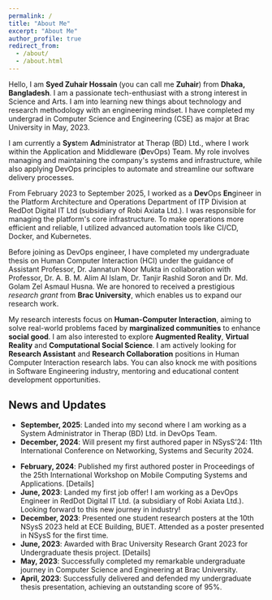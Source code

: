 ```yaml
---
permalink: /
title: "About Me"
excerpt: "About Me"
author_profile: true
redirect_from: 
  - /about/
  - /about.html
---
```


Hello, I am <b> Syed Zuhair Hossain </b> (you can call me <b>Zuhair</b>) from <b>Dhaka, Bangladesh</b>. I am a passionate tech-enthusiast with a strong interest in Science and Arts. I am into learning new things about technology and research methodology with an engineering mindset. I have completed my undergrad  in <a style="text-decoration: none" href="https://www.bracu.ac.bd/academics/departments/computer-science-and-engineering">Computer Science and Engineering (CSE)</a> as major at <a style="text-decoration: none" href="https://www.bracu.ac.bd/">Brac University</a> in May, 2023.

I am currently a <b>Sys</b>tem <b>Ad</b>ministrator at <a style="text-decoration: none" href="https://therapbd.com/">Therap (BD) Ltd.</a>, where I work within the Application and Middleware (<b>D</b>evOps) Team. My role involves managing and maintaining the company's systems and infrastructure, while also applying DevOps principles to automate and streamline our software delivery processes.

From February 2023 to September 2025, I worked as a <b>Dev</b>Ops <b>En</b>gineer in the Platform Architecture and Operations Department of ITP Division at  <a style="text-decoration: none" href="https://www.reddotdigitalit.com/">RedDot Digital IT Ltd (subsidiary of Robi Axiata Ltd.)</a>. I was responsible for managing the platform's core infrastructure. To make operations more efficient and reliable, I utilized advanced automation tools like CI/CD, Docker, and Kubernetes.

Before joining as DevOps engineer, I have completed my undergraduate thesis on Human Computer Interaction (HCI) under the guidance of Assistant Professor, <a style="text-decoration: none" href="https://scholar.google.com/citations?user=nUColk4AAAAJ&hl=en">Dr. Jannatun Noor Mukta</a> in collaboration with Professor, <a style="text-decoration: none" href="https://scholar.google.com/citations?user=K-AIPzQAAAAJ&hl=en">Dr. A. B. M. Alim Al Islam</a>, <a style="text-decoration: none" href="https://scholar.google.com/citations?user=8it468kAAAAJ&hl=en">Dr. Tanjir Rashid Soron</a> and <a style="text-decoration: none" href="https://scholar.google.com/citations?user=S4XSndkAAAAJ&hl=en">Dr. Md. Golam Zel Asmaul Husna</a>. We are honored to received a prestigious <i>research grant</i> from <b>Brac University</b>, which enables us to expand our research work.

My research interests focus on <b>Human-Computer Interaction</b>, aiming to solve real-world problems faced by <b>marginalized communities</b> to enhance <b>social good</b>. I am also interested to explore <b>Augmented Reality</b>, <b>Virtual Reality</b> and <b>Computational Social Science</b>. I am actively looking for <b>Research Assistant</b> and <b>Research Collaboration</b> positions in Human Computer Interaction research labs. You can also knock me with positions in Software Engineering industry, mentoring and educational content development opportunities.


## News and Updates
- **September, 2025**: Landed into my second where I am working as a System Administrator in <a style="text-decoration: none" href="https://therapbd.com/">Therap (BD) Ltd.</a> in DevOps Team.
- **December, 2024**: Will present my first authored paper in NSysS’24: 11th International Conference on Networking, Systems and Security 2024. 
<!-- <a style="text-decoration: none" href="https://doi.org/10.1145/3638550.3643630">[Details]</a> -->
- **February, 2024**: Published my first authored poster in Proceedings of the 25th International Workshop on Mobile Computing Systems and Applications. <a style="text-decoration: none" href="https://doi.org/10.1145/3638550.3643630">[Details]</a>
- **June, 2023**: Landed my first job offer! I am working as a DevOps Engineer in <a style="text-decoration: none" href="https://www.reddotdigitalit.com/">RedDot Digital IT Ltd. (a subsidiary of Robi Axiata Ltd.)</a>. Looking forward to this new journey in industry!
- **December, 2023**: Presented one student research posters at the <a style="text-decoration: none" href="https://cse.buet.ac.bd/nsyss2023/"> 10th NSysS 2023</a> held at ECE Building, BUET. Attended as a poster presented in NSysS for the first time.
- **June, 2023**: Awarded with Brac University Research Grant 2023 for Undergraduate thesis project. <a style="text-decoration: none" href="https://www.bracu.ac.bd/academics/teaching-and-research">[Details]</a>
- **May, 2023**: Successfully completed my remarkable undergraduate journey in Computer Science and Engineering at Brac University.
- **April, 2023**: Successfully delivered and defended my undergraduate thesis presentation, achieving an outstanding score of 95%.
